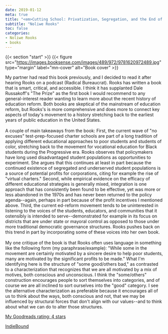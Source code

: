 ```yaml
---
date: 2019-01-12
meta: true
title: "<em>Cutting School: Privatization, Segregation, and the End of Public Education</em>"
subtitle: "Noliwe Rooks"
toc: false
categories:
- Noliwe Rooks
- books
---
```


{{< section "start" >}}
{{< figure src="https://images.booksense.com/images/489/972/9781620972489.jpg" type="margin" label="mn-cover" alt="Book cover" >}}

My partner had read this book previously, and I decided to read it after hearing Rooks on a podcast (Radical Bureaucrat). Rooks has written a book that is smart, critical, and accessible. I think it has supplanted Dale Russakoff's "The Prize" as the first book I would recommend to any general-interest reader wanting to learn more about the recent history of education reform. Both books are skeptical of the mainstream of education reform, but Rooks's is more comprehensive and does more to connect key aspects of today's movement to a history stretching back to the earliest years of public education in the United States.<br /><br />A couple of main takeaways from the book: First, the current wave of "no excuses" test-prep-focused charter schools are part of a long tradition of applying different educational approaches to poor students and students of color, stretching back to the movement for vocational education for Black students during the Progressive era. Rooks observes that policymakers have long used disadvantaged student populations as opportunities to experiment. She argues that this continues at least in part because the continued existence of segregated and underserved student populations is a source of potential profits for corporations, citing for example the rise of "virtual charters." Second, while empirical evidence on the efficacy of different educational strategies is generally mixed, integration is one approach that has consistently been found to be effective, yet was more or less abandoned in the 1970s and has never been returned to the policy agenda--again, perhaps in part because of the profit incentives I mentioned above. Third, the current ed-reform movement tends to be uninterested in listening to the voices of the students, educators, and communities that it ostensibly is intended to serve--demonstrated for example in its focus on districts that are under state or mayoral control as opposed to those under more traditional democratic governance structures. Rooks pushes back on this trend in part by incorporating some of these voices into her own book.<br /><br />My one critique of the book is that Rooks often uses language in something like the following form (my paraphrase/example): "While some in the movement are certainly motivated by a sincere desire to help poor students, many are motivated by the significant profits to be made." What I'm identifying here is the structure of "some good/others bad," as contrasted to a characterization that recognizes that we are all motivated by a mix of motives, both conscious and unconscious. I think the "some/others" construction encourages people to sort themselves into categories, and of course we are all inclined to sort ourselves into the "good" category. I see the alternative characterization as preferable because it encourages all of us to think about the ways, both conscious and not, that we may be influenced by structural forces that don't align with our values--and to think about what we can do to alter those structures.

[My Goodreads rating: 4 stars](https://www.goodreads.com/review/show/2649587656)  

[IndieBound](https://www.indiebound.org/book/9781620972489)
